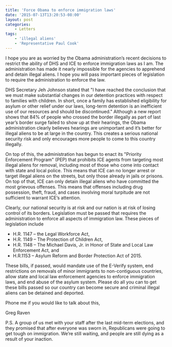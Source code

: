 ```yaml
---
title: 'Force Obama to enforce immigration laws'
date: '2015-07-13T13:20:53-08:00'
layout: post
categories:
    - Letters
tags:
    - 'illegal aliens'
    - 'Representative Paul Cook'
---
```


I hope you are as worried by the Obama administration’s recent decisions to restrict the ability of DHS and ICE to enforce immigration laws as I am. The administration has made it nearly impossible for the agencies to apprehend and detain illegal aliens. I hope you will pass important pieces of legislation to require the administration to enforce the law.

DHS Secretary Jeh Johnson stated that "I have reached the conclusion that we must make substantial changes in our detention practices with respect to families with children. In short, once a family has established eligibility for asylum or other relief under our laws, long-term detention is an inefficient use of our resources and should be discontinued." Although a new report shows that 84% of people who crossed the border illegally as part of last year’s border surge failed to show up at their hearings, the Obama administration clearly believes hearings are unimportant and it’s better for illegal aliens to be at large in the country. This creates a serious national security risk and only encourages more people to come to this country illegally.

On top of this, the administration has begun to enact its "Priority Enforcement Program" (PEP) that prohibits ICE agents from targeting most illegal aliens for removal, including most of those who come into contact with state and local police. This means that ICE can no longer arrest or target illegal aliens on the streets, but only those already in jails or prisons. On top of that, ICE can only detain illegal aliens who have committed the most grievous offenses. This means that offenses including drug possession, theft, fraud, and cases involving moral turpitude are not sufficient to warrant ICE’s attention.

Clearly, our national security is at risk and our nation is at risk of losing control of its borders. Legislation must be passed that requires the administration to enforce all aspects of immigration law. These pieces of legislation include

- H.R. 1147 – the Legal Workforce Act,
- H.R. 1149 – The Protection of Children Act,
- H.R. 1148 – The Michael Davis, Jr. in Honor of State and Local Law Enforcement Act, and
- H.R.1153 – Asylum Reform and Border Protection Act of 2015.

These bills, if passed, would mandate use of the E-Verify system, end restrictions on removals of minor immigrants to non-contiguous countries, allow state and local law enforcement agencies to enforce immigration laws, and end abuse of the asylum system. Please do all you can to get these bills passed so our country can become secure and criminal illegal aliens can be detained and deported.

Phone me if you would like to talk about this,

Greg Raven

P.S. A group of us met with your staff after the last mid-term elections, and they promised that after everyone was sworn in, Republicans were going to get tough on immigration. We’re still waiting, and people are still dying as a result of your inaction.